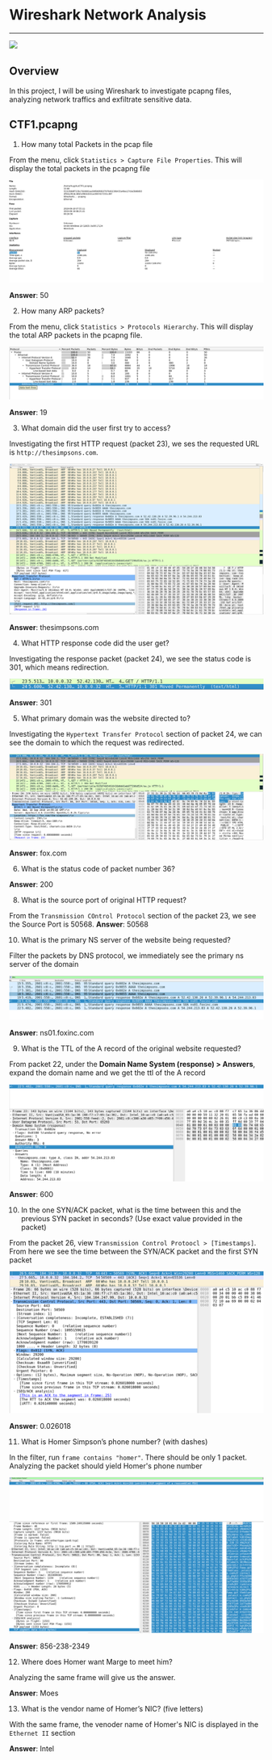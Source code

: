 # Wireshark Network Analysis	
----

![](https://www.freecodecamp.org/news/content/images/2020/08/wireshark-1.png)

## Overview
In this project, I will be using Wireshark to investigate pcapng files, analyzing network traffics and exfiltrate sensitive data.

## CTF1.pcapng
1. How many total Packets in the pcap file
   
From the menu, click `Statistics > Capture File Properties`. This will display the total packets in the pcapng file

![totalPackets](https://raw.githubusercontent.com/hhphu/images/main/Wireshark%20Project/totalPackets.png)

**Answer**: 50

2. How many ARP packets?
   
From the menu, click `Statistics > Protocols Hierarchy`. This will display the total ARP packets in the pcapng file.

![totalARP](https://github.com/hhphu/images/blob/main/Wireshark%20Project/arpPackets.png?raw=true)

**Answer**: 19

3. What domain did the user first try to access?
   
Investigating the first HTTP request (packet 23), we ses the requested URL is `http://thesimpsons.com`.

![accessingDomain](https://raw.githubusercontent.com/hhphu/images/main/Wireshark%20Project/accessingDomain.png)

**Answer**: thesimpsons.com

4. What HTTP response code did the user get?
   
Investigating the response packet (packet 24), we see the status code is 301, which means redirection.

![returnStatusCode](https://raw.githubusercontent.com/hhphu/images/main/Wireshark%20Project/returnStatusCode.png)

**Answer**: 301

5. What primary domain was the website directed to?
   
Investigating the `Hypertext Transfer Protocol` section of packet 24, we can see the domain to which the request was redirected.

![redirectedDomain](https://raw.githubusercontent.com/hhphu/images/main/Wireshark%20Project/redirectedDomain.png)

**Answer**: fox.com

6. What is the status code of packet number 36?
   
**Answer**: 200

8. What is the source port of original HTTP request?
   
From the `Transmission COntrol Protocol` section of the packet 23, we see the Source Port is 50568.
**Answer**: 50568

10. What is the primary NS server of the website being requested?
    
Filter the packets by DNS protocol, we immediately see the primary ns server of the domain

![primaryNSServer](https://raw.githubusercontent.com/hhphu/images/main/Wireshark%20Project/primaryNSServer.png)

**Answer**: ns01.foxinc.com

9. What is the TTL of the A record of the original website requested?
    
From packet 22, under the **Domain Name System (response) > Answers**, expand the domain name and we get the ttl of the A record

![ttl](https://raw.githubusercontent.com/hhphu/images/main/Wireshark%20Project/ttl.png)

**Answer**: 600 

10. In the one SYN/ACK packet, what is the time between this and the previous SYN packet in seconds? (Use exact value provided in the packet)
    
From the packet 26, view `Transmission Control Protoocl > [Timestamps]`. From here we see the time between the SYN/ACK packet and the first SYN packet

![timebtwSYNACK](https://raw.githubusercontent.com/hhphu/images/main/Wireshark%20Project/timebtwSYNACK.png)

**Answer**: 0.026018

11. What is Homer Simpson’s phone number? (with dashes)
    
In the filter, run `frame contains "homer"`. There should be only 1 packet. Analyzing the packet should yield Homer's phone number

![filterContainsHomer](https://raw.githubusercontent.com/hhphu/images/main/Wireshark%20Project/filterContainsHomer.png)

**Answer**: 856-238-2349

12. Where does Homer want Marge to meet him?
    
Analyzing the same frame will give us the answer.

**Answer**: Moes

13. What is the vendor name of Homer’s NIC? (five letters)
    
With the same frame, the venoder name of Homer's NIC is displayed in the `Ethernet II` section

**Answer**: Intel

 
